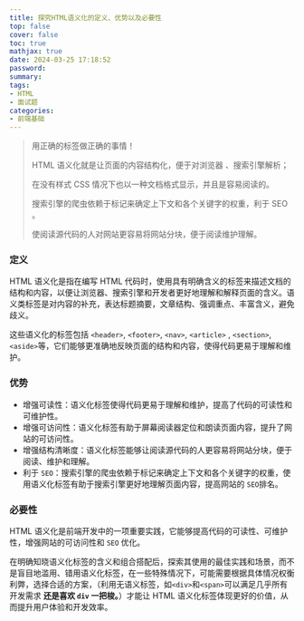 ```yaml
---
title: 探究HTML语义化的定义、优势以及必要性
top: false
cover: false
toc: true
mathjax: true
date: 2024-03-25 17:18:52
password:
summary:
tags:
- HTML
- 面试题
categories:
- 前端基础
---
```



> 用正确的标签做正确的事情！
> 
> HTML 语义化就是让页面的内容结构化，便于对浏览器 、搜索引擎解析；
> 
> 在没有样式 CSS 情况下也以⼀种⽂档格式显示，并且是容易阅读的。
> 
> 搜索引擎的爬虫依赖于标记来确定上下⽂和各个关键字的权重，利于 SEO 。
> 
> 使阅读源代码的⼈对网站更容易将网站分块，便于阅读维护理解。

### 定义

HTML 语义化是指在编写 HTML 代码时，使用具有明确含义的标签来描述文档的结构和内容，以便让浏览器、搜索引擎和开发者更好地理解和解释页面的含义。语义类标签是对内容的补充，表达标题摘要，文章结构、强调重点、丰富含义，避免歧义。

这些语义化的标签包括 `<header>`, `<footer>`, `<nav>`, `<article>` , `<section>`, `<aside>`等，它们能够更准确地反映页面的结构和内容，使得代码更易于理解和维护。

### 优势

- 增强可读性：语义化标签使得代码更易于理解和维护，提高了代码的可读性和可维护性。
- 增强可访问性：语义化标签有助于屏幕阅读器定位和朗读页面内容，提升了网站的可访问性。
- 增强结构清晰度：语义化标签能够让阅读源代码的人更容易将网站分块，便于阅读、维护和理解。
- 利于 `SEO`：搜索引擎的爬虫依赖于标记来确定上下文和各个关键字的权重，使用语义化标签有助于搜索引擎更好地理解页面内容，提高网站的 `SEO`排名。

### 必要性

HTML 语义化是前端开发中的一项重要实践，它能够提高代码的可读性、可维护性，增强网站的可访问性和 `SEO` 优化。

在明确知晓语义化标签的含义和组合搭配后，探索其使用的最佳实践和场景，而不是盲目地滥用、错用语义化标签，在一些特殊情况下，可能需要根据具体情况权衡利弊，选择合适的方案，（利用无语义标签，如`<div>`和`<span>`可以满足几乎所有开发需求 **还是喜欢 `div` 一把梭。**）才能让 HTML 语义化标签体现更好的价值，从而提升用户体验和开发效率。